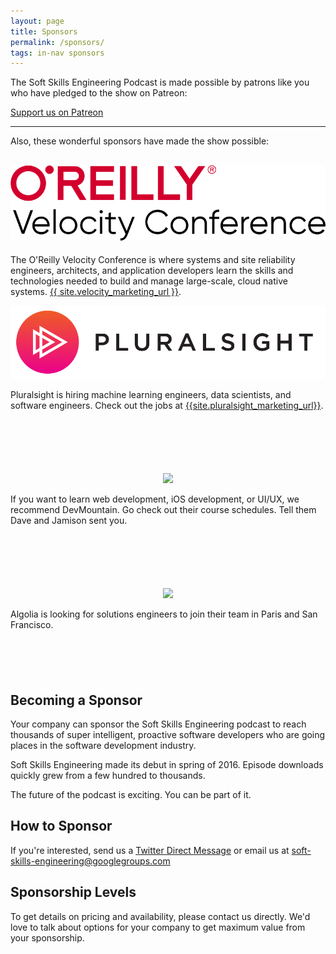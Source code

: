 ```yaml
---
layout: page
title: Sponsors
permalink: /sponsors/
tags: in-nav sponsors
---
```


<p>
The Soft Skills Engineering Podcast is made possible by patrons like you who have pledged to the show on Patreon:
</p>

<p>
  <a href="{{site.patreon_url}}" class="button"><span>Support us on Patreon</span></a>
</p>

<hr />

<p>
Also, these wonderful sponsors have made the show possible:
</p>



<section class="sponsor">
<h2>
  <a href="{{ site.velocity_marketing_url }}" class="button">
    <img src="/img/velocity.svg" alt="Velocity" />
  </a>
</h2>

<p>
The O'Reilly Velocity Conference is where systems and site reliability engineers, architects, and application developers learn the skills and technologies needed to build and manage large-scale, cloud native systems.
<a href="{{site.velocity_marketing_url}}">{{ site.velocity_marketing_url }}</a>.
</p>


<p>
  <a href="{{ site.pluralsight_marketing_url }}" class="button">
    <img src="/img/pluralsight.png" />
  </a>
</p>

<p>
Pluralsight is hiring machine learning engineers, data scientists, and software engineers. Check out the jobs at
<a href="{{site.pluralsight_marketing_url}}">{{site.pluralsight_marketing_url}}</a>.
</p>


<p style="text-align: center; margin-top: 100px">
  <a href="{{ site.devmountain_marketing_url }}" class="button">
    <img src="/img/devmountain.png" />
  </a>
</p>

<p>
If you want to learn web development, iOS development, or UI/UX, we recommend DevMountain.
Go check out their course schedules. Tell them Dave and Jamison sent you.
</p>

<p style="text-align: center; margin-top: 100px">
  <a href="https://www.algolia.com/softskillsengineering" class="button">
    <img style="width: 500px" src="https://upload.wikimedia.org/wikipedia/commons/thumb/d/da/Algolia_logo.svg/1280px-Algolia_logo.svg.png" />
  </a>
</p>

<p>
Algolia is looking for solutions engineers to join their team in Paris and San Francisco.
</p>

<h2 style="margin-top: 100px">Becoming a Sponsor</h2>

<p>
Your company can sponsor the Soft Skills Engineering podcast to reach thousands of super
intelligent, proactive software developers who are going places in the software development
industry.
</p>

<p>
Soft Skills Engineering made its debut in spring of 2016. Episode downloads quickly grew
from a few hundred to thousands.
</p>

<p>
The future of the podcast is exciting. You can be part of it.
</p>

<h2>How to Sponsor</h2>

If you're interested, send us a <a href="{{site.twitter_dm_url}}" target="_blank">Twitter
Direct Message</a> or email us at
<a mailto="soft-skills-engineering@googlegroups.com">soft-skills-engineering@googlegroups.com</a>

<h2>Sponsorship Levels</h2>

To get details on pricing and availability, please contact us directly. We'd love to talk about
options for your company to get maximum value from your sponsorship.
